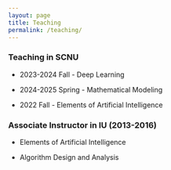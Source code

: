 ```yaml
---
layout: page
title: Teaching
permalink: /teaching/
---
```

### Teaching in SCNU

- 2023-2024 Fall - Deep Learning

- 2024-2025 Spring - Mathematical Modeling 

<!-- - 2023 Fall - Deep Learning

- 2023 Spring - Mathematical Modeling  -->

- 2022 Fall - Elements of Artificial Intelligence 

### Associate Instructor in IU (2013-2016)

- Elements of Artificial Intelligence

- Algorithm Design and Analysis
